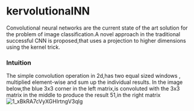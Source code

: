 # kervolutionalNN

Convolutional neural networks are the current state of the art solution for the problem of image classification.A novel approach in the traditional 
successful CNN is proposed,that uses a projection to higher dimensions using the kernel trick.

### Intuition
The simple convolution operation in 2d,has two equal sized windows , multiplied element-wise and sum up the individual results.
In the image below,the blue 3x3 corner in the left matrix,is convoluted with the 3x3 matrix in the middle to produce the result 51,in the right matrix
![1_xBkRA7cVyXGHIrtngV3qlg](https://user-images.githubusercontent.com/67536962/121771470-3c1d4f80-cb78-11eb-828f-217e70ecfe55.png)
